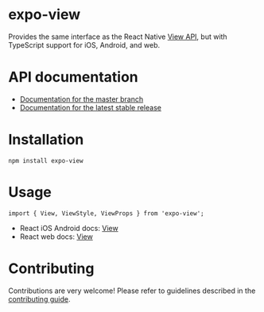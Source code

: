 # expo-view

Provides the same interface as the React Native [View API](https://reactnative.dev/docs/view), but with TypeScript support for iOS, Android, and web.

# API documentation

- [Documentation for the master branch](https://github.com/expo/expo/blob/master/docs/pages/versions/unversioned/sdk/view.md)
- [Documentation for the latest stable release](https://docs.expo.io/versions/latest/sdk/view/)

# Installation

```
npm install expo-view
```

# Usage

```tsx
import { View, ViewStyle, ViewProps } from 'expo-view';
```

- React iOS Android docs: [View](https://reactnative.dev/docs/view)
- React web docs: [View](https://necolas.github.io/react-native-web/docs/?path=/docs/components-view--children)

# Contributing

Contributions are very welcome! Please refer to guidelines described in the [contributing guide](https://github.com/expo/expo#contributing).
